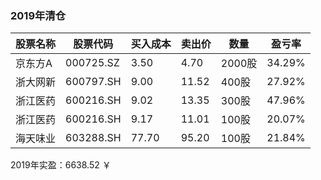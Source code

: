 ### 2019年清仓

| 股票名称 | 股票代码 | 买入成本 | 卖出价 | 数量   | 盈亏率 |
| -------- | -------- | -------- | ------ | ------ | ------ |
| 京东方A  | 000725.SZ|     3.50 |   4.70 | 2000股 | 34.29% |
| 浙大网新 | 600797.SH|     9.00 |  11.52 |  400股 | 27.92% |
| 浙江医药 | 600216.SH|     9.02 |  13.35 |  300股 | 47.96% |
| 浙江医药 | 600216.SH|     9.17 |  11.01 |  100股 | 20.07% |
| 海天味业 | 603288.SH|    77.70 |  95.20 |  100股 | 21.84% |

2019年实盈：6638.52 ￥

